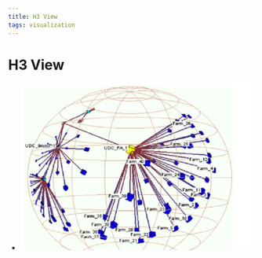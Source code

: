 ```yaml
---
title: H3 View
tags: visualization
---
```


# H3 View
- ![im](assets/Pasted%20Image%2020220506155853.png)




























































































